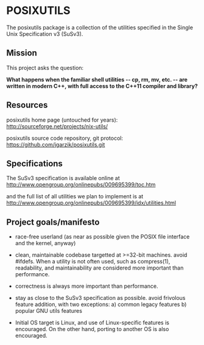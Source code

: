 
# POSIXUTILS

The posixutils package is a collection of the utilities specified in the
Single Unix Specification v3 (SuSv3).

## Mission

This project asks the question:

**What happens when the familiar shell utilities -- cp, rm, mv, etc. --
are written in modern C++, with full access to the C++11 compiler and
library?**

## Resources

posixutils home page (untouched for years):
	http://sourceforge.net/projects/nix-utils/

posixutils source code repository, git protocol:
	https://github.com/jgarzik/posixutils.git

## Specifications

The SuSv3 specification is available online at
http://www.opengroup.org/onlinepubs/009695399/toc.htm

and the full list of all utilities we plan to implement is at
http://www.opengroup.org/onlinepubs/009695399/idx/utilities.html

## Project goals/manifesto

* race-free userland (as near as possible given the POSIX file interface
  and the kernel, anyway)

* clean, maintainable codebase targetted at >=32-bit machines.
  avoid #ifdefs.  When a utility is not often used, such as
  compress(1), readability, and maintainability are considered more
  important than performance.

* correctness is always more important than performance.

* stay as close to the SuSv3 specification as possible. avoid frivolous
  feature addition, with two exceptions:
	a) common legacy features
	b) popular GNU utils features

* Initial OS target is Linux, and use of Linux-specific features is
  encouraged.  On the other hand, porting to another OS is also
  encouraged.

